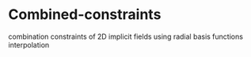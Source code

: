 # Combined-constraints

combination constraints of 2D implicit fields using radial basis functions interpolation
